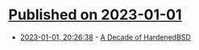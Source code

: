 # [Published on 2023-01-01](index.md)

* [2023-01-01, 20:26:38](https://lobste.rs/s/jcoqgx/decade_hardenedbsd) - [A Decade of HardenedBSD](https://git.hardenedbsd.org/shawn.webb/articles/-/blob/master/hardenedbsd/2023-01_decade/article.md)
